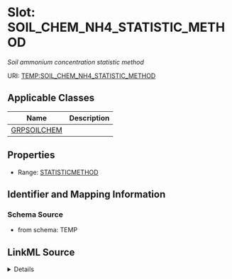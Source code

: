 # Slot: SOIL_CHEM_NH4_STATISTIC_METHOD
_Soil ammonium concentration statistic method_


URI: [TEMP:SOIL_CHEM_NH4_STATISTIC_METHOD](https://example.org/TEMP/SOIL_CHEM_NH4_STATISTIC_METHOD)



<!-- no inheritance hierarchy -->




## Applicable Classes

| Name | Description |
| --- | --- |
[GRPSOILCHEM](GRPSOILCHEM.md) | 






## Properties

* Range: [STATISTICMETHOD](STATISTICMETHOD.md)







## Identifier and Mapping Information







### Schema Source


* from schema: TEMP




## LinkML Source

<details>
```yaml
name: SOIL_CHEM_NH4_STATISTIC_METHOD
description: Soil ammonium concentration statistic method
from_schema: TEMP
rank: 1000
alias: SOIL_CHEM_NH4_STATISTIC_METHOD
domain_of:
- GRP_SOIL_CHEM
range: STATISTIC_METHOD

```
</details>